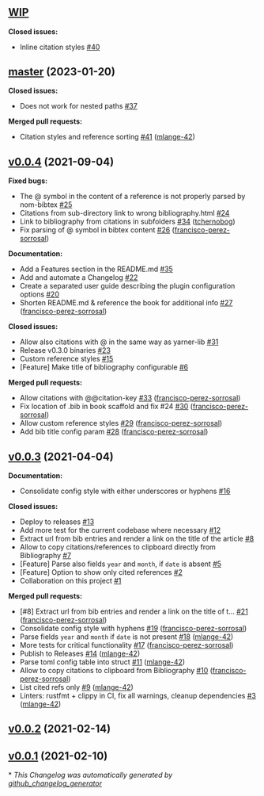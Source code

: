 #

## [WIP](https://github.com/francisco-perez-sorrosal/mdbook-bib/tree/HEAD)

**Closed issues:**

- Inline citation styles [\#40](https://github.com/francisco-perez-sorrosal/mdbook-bib/issues/40)

## [master](https://github.com/francisco-perez-sorrosal/mdbook-bib/tree/master) (2023-01-20)

**Closed issues:**

- Does not work for nested paths [\#37](https://github.com/francisco-perez-sorrosal/mdbook-bib/issues/37)

**Merged pull requests:**

- Citation styles and reference sorting [\#41](https://github.com/francisco-perez-sorrosal/mdbook-bib/pull/41) ([mlange-42](https://github.com/mlange-42))

## [v0.0.4](https://github.com/francisco-perez-sorrosal/mdbook-bib/tree/v0.0.4) (2021-09-04)

**Fixed bugs:**

- The @ symbol in the content of a reference is not properly parsed by nom-bibtex [\#25](https://github.com/francisco-perez-sorrosal/mdbook-bib/issues/25)
- Citations from sub-directory link to wrong bibliography.html [\#24](https://github.com/francisco-perez-sorrosal/mdbook-bib/issues/24)
- Link to bibliography from citations in subfolders [\#34](https://github.com/francisco-perez-sorrosal/mdbook-bib/pull/34) ([tchernobog](https://github.com/tchernobog))
- Fix parsing of @ symbol in bibtex content [\#26](https://github.com/francisco-perez-sorrosal/mdbook-bib/pull/26) ([francisco-perez-sorrosal](https://github.com/francisco-perez-sorrosal))

**Documentation:**

- Add a Features section in the README.md [\#35](https://github.com/francisco-perez-sorrosal/mdbook-bib/issues/35)
- Add and automate a Changelog [\#22](https://github.com/francisco-perez-sorrosal/mdbook-bib/issues/22)
- Create a separated user guide describing the plugin configuration options [\#20](https://github.com/francisco-perez-sorrosal/mdbook-bib/issues/20)
- Shorten README.md & reference the book for additional info [\#27](https://github.com/francisco-perez-sorrosal/mdbook-bib/pull/27) ([francisco-perez-sorrosal](https://github.com/francisco-perez-sorrosal))

**Closed issues:**

- Allow also citations with @ in the same way as yarner-lib [\#31](https://github.com/francisco-perez-sorrosal/mdbook-bib/issues/31)
- Release v0.3.0 binaries [\#23](https://github.com/francisco-perez-sorrosal/mdbook-bib/issues/23)
- Custom reference styles [\#15](https://github.com/francisco-perez-sorrosal/mdbook-bib/issues/15)
- \[Feature\] Make title of bibliography configurable [\#6](https://github.com/francisco-perez-sorrosal/mdbook-bib/issues/6)

**Merged pull requests:**

- Allow citations with @@citation-key [\#33](https://github.com/francisco-perez-sorrosal/mdbook-bib/pull/33) ([francisco-perez-sorrosal](https://github.com/francisco-perez-sorrosal))
- Fix location of .bib in book scaffold and fix \#24 [\#30](https://github.com/francisco-perez-sorrosal/mdbook-bib/pull/30) ([francisco-perez-sorrosal](https://github.com/francisco-perez-sorrosal))
- Allow custom reference styles [\#29](https://github.com/francisco-perez-sorrosal/mdbook-bib/pull/29) ([francisco-perez-sorrosal](https://github.com/francisco-perez-sorrosal))
- Add bib title config param [\#28](https://github.com/francisco-perez-sorrosal/mdbook-bib/pull/28) ([francisco-perez-sorrosal](https://github.com/francisco-perez-sorrosal))

## [v0.0.3](https://github.com/francisco-perez-sorrosal/mdbook-bib/tree/v0.0.3) (2021-04-04)

**Documentation:**

- Consolidate config style with either underscores or hyphens [\#16](https://github.com/francisco-perez-sorrosal/mdbook-bib/issues/16)

**Closed issues:**

- Deploy to releases [\#13](https://github.com/francisco-perez-sorrosal/mdbook-bib/issues/13)
- Add more test for the current codebase where necessary [\#12](https://github.com/francisco-perez-sorrosal/mdbook-bib/issues/12)
- Extract url from bib entries and render a link on the title of the article [\#8](https://github.com/francisco-perez-sorrosal/mdbook-bib/issues/8)
- Allow to copy citations/references to clipboard directly from Bibliography [\#7](https://github.com/francisco-perez-sorrosal/mdbook-bib/issues/7)
- \[Feature\] Parse also fields `year` and `month`, if `date` is absent [\#5](https://github.com/francisco-perez-sorrosal/mdbook-bib/issues/5)
- \[Feature\] Option to show only cited references [\#2](https://github.com/francisco-perez-sorrosal/mdbook-bib/issues/2)
- Collaboration on this project [\#1](https://github.com/francisco-perez-sorrosal/mdbook-bib/issues/1)

**Merged pull requests:**

- \[\#8\] Extract url from bib entries and render a link on the title of t… [\#21](https://github.com/francisco-perez-sorrosal/mdbook-bib/pull/21) ([francisco-perez-sorrosal](https://github.com/francisco-perez-sorrosal))
- Consolidate config style with hyphens [\#19](https://github.com/francisco-perez-sorrosal/mdbook-bib/pull/19) ([francisco-perez-sorrosal](https://github.com/francisco-perez-sorrosal))
- Parse fields `year` and `month` if `date` is not present [\#18](https://github.com/francisco-perez-sorrosal/mdbook-bib/pull/18) ([mlange-42](https://github.com/mlange-42))
- More tests for critical functionality [\#17](https://github.com/francisco-perez-sorrosal/mdbook-bib/pull/17) ([francisco-perez-sorrosal](https://github.com/francisco-perez-sorrosal))
- Publish to Releases [\#14](https://github.com/francisco-perez-sorrosal/mdbook-bib/pull/14) ([mlange-42](https://github.com/mlange-42))
- Parse toml config table into struct [\#11](https://github.com/francisco-perez-sorrosal/mdbook-bib/pull/11) ([mlange-42](https://github.com/mlange-42))
- Allow to copy citations to clipboard from Bibliography [\#10](https://github.com/francisco-perez-sorrosal/mdbook-bib/pull/10) ([francisco-perez-sorrosal](https://github.com/francisco-perez-sorrosal))
- List cited refs only [\#9](https://github.com/francisco-perez-sorrosal/mdbook-bib/pull/9) ([mlange-42](https://github.com/mlange-42))
- Linters: rustfmt + clippy in CI, fix all warnings, cleanup dependencies [\#3](https://github.com/francisco-perez-sorrosal/mdbook-bib/pull/3) ([mlange-42](https://github.com/mlange-42))

## [v0.0.2](https://github.com/francisco-perez-sorrosal/mdbook-bib/tree/v0.0.2) (2021-02-14)

## [v0.0.1](https://github.com/francisco-perez-sorrosal/mdbook-bib/tree/v0.0.1) (2021-02-10)



\* *This Changelog was automatically generated by [github_changelog_generator](https://github.com/github-changelog-generator/github-changelog-generator)*
